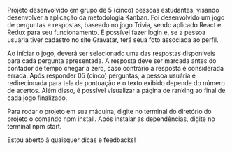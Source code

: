 Projeto desenvolvido em grupo de 5 (cinco) pessoas estudantes, visando desenvolver a aplicação da metodologia Kanban. Foi desenvolvido um jogo de perguntas e respostas, baseado no jogo Trivia, sendo aplicado React e Redux para seu funcionamento. É possível fazer login e, se a pessoa usuária tiver cadastro no site Gravatar, terá seua foto associada ao perfil.

Ao iníciar o jogo, deverá ser selecionado uma das respostas disponíveis para cada pergunta apresentada. A resposta deve ser marcada antes do contador de tempo chegar a zero, caso contrário a resposta é considerada errada. Após responder 05 (cinco) perguntas, a pessoa usuária é redirecionada para tela de pontuação e o texto exibido depende do número de acertos. Além disso, é possível visualizar a página de ranking ao final de cada jogo finalizado.

 Para rodar o projeto em sua máquina, digite no terminal do diretório do projeto o comando npm install. Após instalar as dependências, digite no terminal npm start.

Estou aberto à quaisquer dicas e feedbacks!
